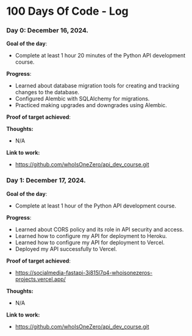# 100 Days Of Code - Log

<!--- ### Day 0: December 3, 2024.

**Today's Progress**: Python API development course
- Fixed import errors by reorganizing the project structure and implementing modularization.
- Connected to a database and created a table using SQLAlchemy ORM instead of raw SQL.
- Queried the database using SQLAlchemy ORM to retrieve and manipulate data.

**Thoughts:**  
- N/A

**Link to work:** 
https://github.com/whoIsOneZero/api_dev_course


### Day 1: December 4, 2024.

**Today's Progress**: Python API development course
- Made more queries using the SQLAlchemy ORM
- Learned how to use Pydantic models for data validation
- Schemas for validating the request
- Schemas for validating the response

**Thoughts:**  
- N/A

**Link to work:** 
https://github.com/whoIsOneZero/api_dev_course


### Day 2: December 5, 2024.

**Today's Progress**: Python API development course
- Added routes for creating user accounts and implementing user-related functions.
- Learned how to securely hash user passwords.
- Restructured the project files to separate user and post routes into individual modules.
- Implemented JWT token authentication for secure access control.

**Thoughts:**  
- N/A

**Link to work:** 
https://github.com/whoIsOneZero/api_dev_course

### Day 3: December 6, 2024.

**Today's Progress**: Python API development course
- Learnt how to generate JWT access tokens
- Learnt how to verify JWT access tokens

**Thoughts:**  
- N/A

**Link to work:** 
https://github.com/whoIsOneZero/api_dev_course

### Day 4: December 7, 2024.

**Today's Progress**: Python API development course
- Learned how to allow only authorized users to access specific functions.
- Understood how to add a foreign key to link the 'user' and 'posts' tables.
- Gained knowledge on user authentication, JWT token generation, and setting token expiry time.
- Explored advanced Postman features, including setting up and using environments and environment variables.

**Thoughts:**  
- N/A

**Link to work:** 
https://github.com/whoIsOneZero/api_dev_course

### Day 5: December 8, 2024.

**Today's Progress**: Python API development course
- Fetched data by utilizing relationships between database tables.
- Implemented query parameters in API paths for dynamic data retrieval.

**Thoughts:**  
- N/A

**Link to work:** 
https://github.com/whoIsOneZero/api_dev_course

### Day 6: December 9, 2024.

**Today's Progress**: Python API development course
- Secured secret keys by using environment variables.
- Designed and implemented a voting system for the social media API.
- Used composite keys to ensure data integrity in the voting system.

**Thoughts:**  
- N/A

**Link to work:** 
https://github.com/whoIsOneZero/api_dev_course

### Day 7: December 10, 2024.

**Today's Progress**: Python API development course
- How to use 'join' to join info from two tables.

**Thoughts:**  
- N/A

**Link to work:** 
https://github.com/whoIsOneZero/api_dev_course

-->

### Day 0: December 16, 2024.

**Goal of the day**:
- Complete at least 1 hour 20 minutes of the Python API development course.

**Progress**:
- Learned about database migration tools for creating and tracking changes to the database.
- Configured Alembic with SQLAlchemy for migrations.
- Practiced making upgrades and downgrades using Alembic.

**Proof of target achieved**:

**Thoughts:**  
- N/A

**Link to work:**
- https://github.com/whoIsOneZero/api_dev_course.git

### Day 1: December 17, 2024.

**Goal of the day**:
- Complete at least 1 hour of the Python API development course.

**Progress**:
- Learned about CORS policy and its role in API security and access.
- Learned how to configure my API for deployment to Heroku.
- Learned how to configure my API for deployment to Vercel.
- Deployed my API successfully to Vercel.

**Proof of target achieved**:
- https://socialmedia-fastapi-3i815l7q4-whoisonezeros-projects.vercel.app/

**Thoughts:**  
- N/A

**Link to work:**
- https://github.com/whoIsOneZero/api_dev_course.git

